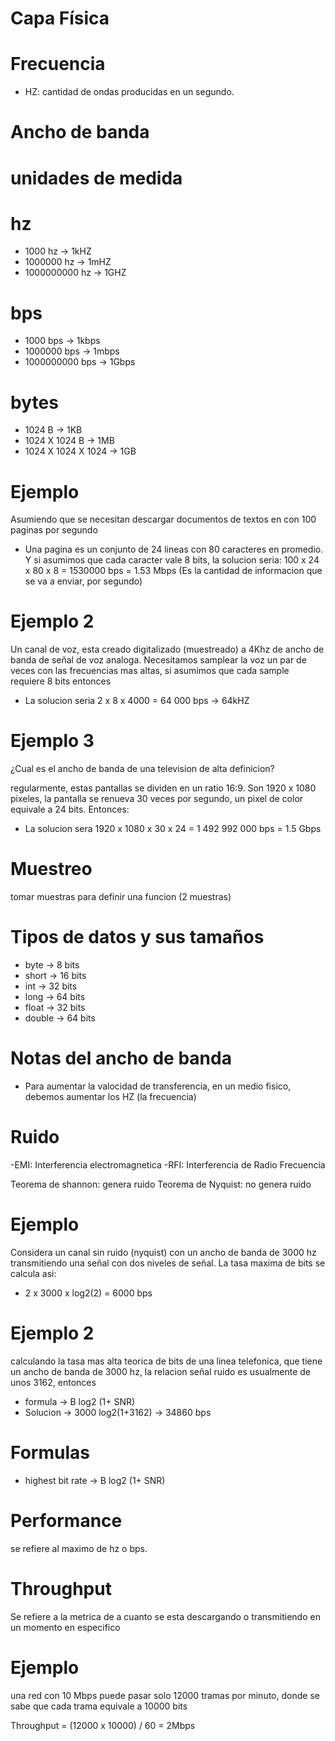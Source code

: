# Capa Física

# Frecuencia

- HZ: cantidad de ondas producidas en un segundo.

# Ancho de banda

# unidades de medida

# hz
- 1000 hz -> 1kHZ
- 1000000 hz -> 1mHZ
- 1000000000 hz -> 1GHZ

# bps
- 1000 bps -> 1kbps
- 1000000 bps -> 1mbps
- 1000000000 bps -> 1Gbps

# bytes 
- 1024 B -> 1KB
- 1024 X 1024 B -> 1MB
- 1024 X 1024 X 1024 -> 1GB

# Ejemplo

Asumiendo que se necesitan descargar documentos de textos en con 100 paginas por segundo

- Una pagina es un conjunto de 24 lineas con 80 caracteres en promedio. Y si asumimos que cada caracter vale
  8 bits, la solucion seria:   100 x 24 x 80 x 8 = 1530000 bps = 1.53 Mbps 
  (Es la cantidad de informacion que se va a enviar, por segundo)
  
# Ejemplo 2
 
Un canal de voz, esta creado digitalizado (muestreado) a 4Khz de ancho de banda de señal de voz analoga. Necesitamos samplear la voz
un par de veces con las frecuencias mas altas, si asumimos que cada sample requiere 8 bits entonces
 
- La solucion seria 2 x 8 x 4000 = 64 000 bps -> 64kHZ

# Ejemplo 3

¿Cual es el ancho de banda de una television de alta definicion?

regularmente, estas pantallas se dividen en un ratio 16:9. Son 1920 x 1080 pixeles, la pantalla se renueva
30 veces por segundo, un pixel de color equivale a 24 bits. Entonces:

- La solucion sera 1920 x 1080 x 30 x 24 = 1 492 992 000 bps = 1.5 Gbps

# Muestreo 

tomar muestras para definir una funcion (2 muestras)


# Tipos de datos y sus tamaños

- byte -> 8 bits 
- short -> 16 bits 
- int -> 32 bits
- long -> 64 bits
- float -> 32 bits
- double -> 64 bits

# Notas del ancho de banda

- Para aumentar la valocidad de transferencia, en un medio fisico, debemos aumentar los HZ (la frecuencia)

# Ruido

-EMI: Interferencia electromagnetica
-RFI: Interferencia de Radio Frecuencia

Teorema de shannon: genera ruido
Teorema de Nyquist: no genera ruido

# Ejemplo

Considera un canal sin ruido (nyquist) con un ancho de banda de 3000 hz transmitiendo una señal con dos niveles 
de señal. La tasa maxima de bits se calcula asi:

- 2 x 3000 x log2(2) = 6000 bps

# Ejemplo 2

calculando la tasa mas alta teorica de bits de una linea telefonica, que tiene un ancho de banda de 3000 hz, la relacion
señal ruido es usualmente de unos 3162, entonces

- formula -> B log2 (1+ SNR) 
- Solucion ->  3000 log2(1+3162) -> 34860 bps


# Formulas

- highest bit rate ->  B log2 (1+ SNR) 

# Performance

se refiere al maximo de hz o bps. 

# Throughput

Se refiere a la metrica de a cuanto se esta descargando o transmitiendo en un momento en especifico

# Ejemplo

una red con 10 Mbps puede pasar solo 12000 tramas por minuto, donde se sabe que cada trama equivale a 10000 bits

Throughput = (12000 x 10000) / 60 = 2Mbps 